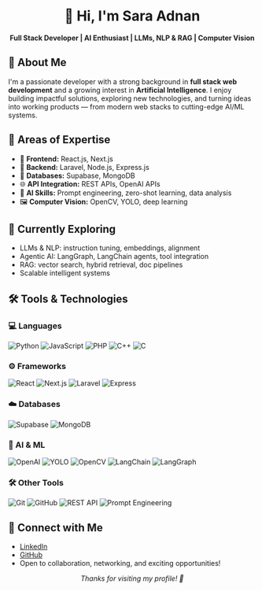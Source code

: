 <h1 align="center">👋 Hi, I'm Sara Adnan</h1>
<p align="center"><b>Full Stack Developer | AI Enthusiast | LLMs, NLP & RAG | Computer Vision</b></p>

## 📝 About Me

I'm a passionate developer with a strong background in **full stack web development** and a growing interest in **Artificial Intelligence**. I enjoy building impactful solutions, exploring new technologies, and turning ideas into working products — from modern web stacks to cutting-edge AI/ML systems.

## 🚀 Areas of Expertise

- 🧩 **Frontend:** React.js, Next.js  
- 🔧 **Backend:** Laravel, Node.js, Express.js  
- 💾 **Databases:** Supabase, MongoDB  
- 🌐 **API Integration:** REST APIs, OpenAI APIs  
- 🤖 **AI Skills:** Prompt engineering, zero-shot learning, data analysis  
- 🖼️ **Computer Vision:** OpenCV, YOLO, deep learning

## 🌱 Currently Exploring

- LLMs & NLP: instruction tuning, embeddings, alignment  
- Agentic AI: LangGraph, LangChain agents, tool integration  
- RAG: vector search, hybrid retrieval, doc pipelines  
- Scalable intelligent systems

## 🛠️ Tools & Technologies

### 💻 Languages

![Python](https://img.shields.io/badge/-Python-3776AB?logo=python&logoColor=white)
![JavaScript](https://img.shields.io/badge/-JavaScript-F7DF1E?logo=javascript&logoColor=black)
![PHP](https://img.shields.io/badge/-PHP-777BB4?logo=php&logoColor=white)
![C++](https://img.shields.io/badge/-C++-00599C?logo=c%2B%2B&logoColor=white)
![C](https://img.shields.io/badge/-C-00599C?logo=c&logoColor=white)

### ⚙️ Frameworks

![React](https://img.shields.io/badge/-React-61DAFB?logo=react&logoColor=black)
![Next.js](https://img.shields.io/badge/-Next.js-000000?logo=next.js&logoColor=white)
![Laravel](https://img.shields.io/badge/-Laravel-FF2D20?logo=laravel&logoColor=white)
![Express](https://img.shields.io/badge/-Express-000000?logo=express&logoColor=white)

### ☁️ Databases

![Supabase](https://img.shields.io/badge/-Supabase-3ECF8E?logo=supabase&logoColor=white)
![MongoDB](https://img.shields.io/badge/-MongoDB-47A248?logo=mongodb&logoColor=white)

### 🤖 AI & ML

![OpenAI](https://img.shields.io/badge/-OpenAI-412991?logo=openai&logoColor=white)
![YOLO](https://img.shields.io/badge/-YOLO-FF8000?logoColor=white)
![OpenCV](https://img.shields.io/badge/-OpenCV-5C3EE8?logo=opencv&logoColor=white)
![LangChain](https://img.shields.io/badge/-LangChain-333333?logo=data:image/svg+xml;base64,PHN2ZyBmaWxsPSIjZmZmIiBoZWlnaHQ9IjE2IiB3aWR0aD0iMTYiPjwvc3ZnPg==&logoColor=white)
![LangGraph](https://img.shields.io/badge/-LangGraph-000000?logo=data:image/svg+xml;base64,PHN2ZyBmaWxsPSIjZmZmIiBoZWlnaHQ9IjE2IiB3aWR0aD0iMTYiPjwvc3ZnPg==&logoColor=white)

### 🛠️ Other Tools

![Git](https://img.shields.io/badge/-Git-F05032?logo=git&logoColor=white)
![GitHub](https://img.shields.io/badge/-GitHub-181717?logo=github&logoColor=white)
![REST API](https://img.shields.io/badge/-REST%20APIs-02569B?logo=api&logoColor=white)
![Prompt Engineering](https://img.shields.io/badge/-Prompt%20Engineering-FF5733?logo=OpenAI&logoColor=white)

## 🤝 Connect with Me

- [LinkedIn](https://www.linkedin.com/in/sara-adnan-aa1181263/)  
- [GitHub](https://github.com/Saraadnan-sa)  
- Open to collaboration, networking, and exciting opportunities!

<p align="center"><i>Thanks for visiting my profile! 🚀</i></p>
